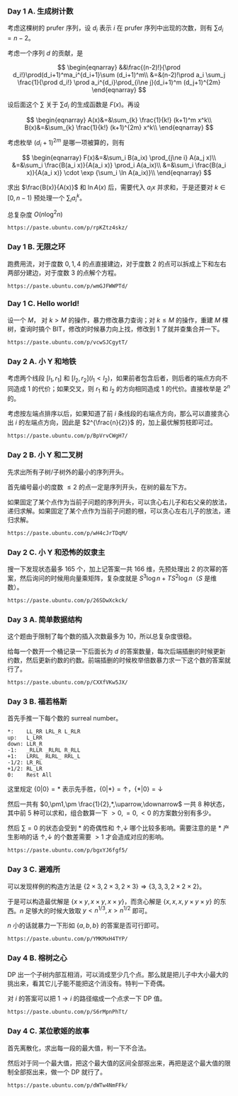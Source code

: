 ### Day 1 A. 生成树计数

考虑这棵树的 $\mathrm{prufer}$ 序列，设 $d_i$ 表示 $i$ 在 $\mathrm{prufer}$ 序列中出现的次数，则有 $\sum d_i = n - 2$。

考虑一个序列 $d$ 的贡献，是

$$
\begin{eqnarray}
&&\frac{(n-2)!}{\prod d_i!}\prod(d_i+1)^ma_i^{d_i+1}\sum (d_i+1)^m\\
&=&(n-2)!\prod a_i \sum_j \frac{1}{\prod d_i!} \prod a_i^{d_i}\prod_{i\ne j}(d_i+1)^m (d_j+1)^{2m}
\end{eqnarray}
$$

设后面这个 $\sum$ 关于 $\sum d_i$ 的生成函数是 $F(x)$。再设

$$
\begin{eqnarray}
A(x)&=&\sum_{k} \frac{1}{k!} (k+1)^m x^k\\
B(x)&=&\sum_{k} \frac{1}{k!} (k+1)^{2m} x^k\\
\end{eqnarray}
$$

考虑枚举 $(d_i+1)^{2m}$ 是哪一项被算的，则有

$$
\begin{eqnarray}
F(x)&=&\sum_i B(a_ix) \prod_{j\ne i} A(a_j x)\\
&=&\sum_i \frac{B(a_i x)}{A(a_i x)} \prod_i A(a_ix)\\
&=&\sum_i \frac{B(a_i x)}{A(a_i x)} \cdot \exp {\sum_i \ln A(a_ix)}\\
\end{eqnarray}
$$

求出 $\frac{B(x)}{A(x)}$ 和 $\ln A(x)$ 后，需要代入 $a_ix$ 并求和，于是还要对 $k\in [0,n-1)$ 预处理一个 $\sum_i a_i^k$。

总复杂度 $O(n\log^2 n)$

```
https://paste.ubuntu.com/p/rpKZtz4skz/
```

### Day 1 B. 无限之环

跑费用流，对于度数 $0,1,4$ 的点直接建边，对于度数 $2$ 的点可以拆成上下和左右两部分建边，对于度数 $3$ 的点解个方程。

```
https://paste.ubuntu.com/p/wmGJFWWPTd/
```

### Day 1 C. Hello world!

设一个 $M$， 对 $k > M$ 的操作，暴力修改暴力查询；对 $k \le M$ 的操作，重建 $M$ 棵树，查询时搞个 BIT，修改的时候暴力向上找，修改到 $1$ 了就并查集合并一下。

```
https://paste.ubuntu.com/p/vcwSJCgytT/
```

### Day 2 A. 小 Y 和地铁

考虑两个线段 $[l_1,r_1]$ 和 $[l_2,r_2](l_1<l_2)$，如果前者包含后者，则后者的端点方向不同造成 $1$ 的代价；如果交叉，则 $r_1$ 和 $l_2$ 的方向相同造成 $1$ 的代价。直接枚举是 $2^n$ 的。

考虑按左端点排序以后，如果知道了前 $i$ 条线段的右端点方向，那么可以直接贪心出 $i$ 的左端点方向，因此是 $2^{\frac{n}{2}}$ 的，加上最优解剪枝即可过。

```
https://paste.ubuntu.com/p/BpVrvCWgH7/
```

### Day 2 B. 小 Y 和二叉树

先求出所有子树/子树外的最小的序列开头。

首先编号最小的度数 $\le 2$ 的点一定是序列开头，在树的最左下方。

如果固定了某个点作为当前子问题的序列开头，可以贪心右儿子和右父亲的放法，递归求解。如果固定了某个点作为当前子问题的根，可以贪心左右儿子的放法，递归求解。

```
https://paste.ubuntu.com/p/wH4cJrTDqM/
```

### Day 2 C. 小 Y 和恐怖的奴隶主

搜一下发现状态最多 $165$ 个，加上记答案一共 $166$ 维，先预处理出 $2$ 的次幂的答案，然后询问的时候用向量乘矩阵，复杂度就是 $S^3\log n + T S^2 \log n$（$S$ 是维数）。

```
https://paste.ubuntu.com/p/26SDwXckck/
```

### Day 3 A. 简单数据结构

这个题由于限制了每个数的插入次数最多为 $10$，所以总复杂度很稳。

给每一个数开一个桶记录一下后面长为 $d$ 的答案数量，每次后端插删的时候更新约数，然后更新约数的约数。前端插删的时候枚举倍数暴力求一下这个数的答案就行了。

```
https://paste.ubuntu.com/p/CXXfVKw5JX/
```

### Day 3 B. 福若格斯

首先手推一下每个数的 surreal number。

```
*:    LL_RR LRL_R L_RLR
up:   L_LRR
down: LLR_R
-1:   _RLLR _RLRL R_RLL
+1:   LRRL_ RLRL_ RRL_L
-1/2: LR_RL
+1/2: RL_LR
0:    Rest All
```

这里规定 $\{0|0\}=*$ 表示先手胜，$\{0|*\}=\uparrow$，$\{*|0\}=\downarrow$

然后一共有 $0,\pm1,\pm \frac{1}{2},*,\uparrow,\downarrow$ 一共 $8$ 种状态，其中前 $5$ 种可以求和，组合数算一下 $>0,=0,<0$ 的方案数分别有多少。

然后 $\sum =0$ 的状态会受到 $*$ 的奇偶性和 $\uparrow,\downarrow$ 哪个比较多影响。需要注意的是 $*$ 产生影响的话 $\uparrow,\downarrow$ 的个数差需要 $>1$ 才会造成对应的影响。

```
https://paste.ubuntu.com/p/bgxYJ6fgf5/
```

### Day 3 C. 避难所

可以发现样例的构造方法是 $\{2\times 3,2\times 3,2\times 3\} \Rightarrow \{3,3,3,2\times 2\times 2\}$。

于是可以构造最优解是 $\{x\times y,x\times y,x\times y\}$，而贪心解是 $\{x,x,x,y\times y\times y\}$ 的东西。$n$ 足够大的时候大致取 $y < n^{1/3},x>n^{1/2}$ 即可。

$n$ 小的话就暴力一下形如 $\{a,b,b\}$ 的答案是否可行即可。

```
https://paste.ubuntu.com/p/YMKMxH4TYP/
```

### Day 4 B. 榕树之心

DP 出一个子树内部互相消，可以消成至少几个点。那么就是把儿子中大小最大的挑出来，看其它儿子能不能把这个消没有。特判一下奇偶。

对 $i$ 的答案可以把 $1\to i$ 的路径缩成一个点求一下 DP 值。

```
https://paste.ubuntu.com/p/S6rMpnPhTt/
```

### Day 4 C. 某位歌姬的故事

首先离散化，求出每一段的最大值，判一下不合法。

然后对于同一个最大值，把这个最大值的区间全部抠出来，再把是这个最大值的限制全部抠出来，做一个 DP 就行了。

```
https://paste.ubuntu.com/p/dWTw4NmFFk/
```

